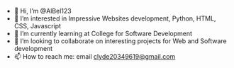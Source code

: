 - 👋 Hi, I’m @AlBel123
- 👀 I’m interested in Impressive Websites development, Python, HTML, CSS, Javascript
- 🌱 I’m currently learning at College for Software Development
- 💞️ I’m looking to collaborate on interesting projects for Web and Software development
- 📫 How to reach me: email clyde20349619@gmail.com

<!---
AlBel123/AlBel123 is a ✨ special ✨ repository because its `README.md` (this file) appears on your GitHub profile.
You can click the Preview link to take a look at your changes.
--->
